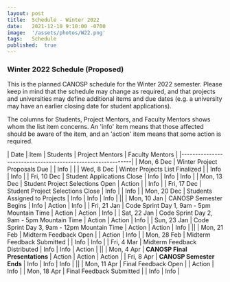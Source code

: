 ```yaml
---
layout: post
title:  Schedule - Winter 2022  
date:   2021-12-10 9:10:00 -0700
image:  '/assets/photos/W22.png'
tags:   Schedule
published:	true
---
```


### Winter 2022 Schedule (Proposed)

This is the planned CANOSP schedule for the Winter 2022 semester. Please keep in mind that the schedule may change as required, and that projects and universities may define additional items and due dates (e.g. a university may have an earlier closing date for student applications).

The columns for Students, Project Mentors, and Faculty Mentors shows whom the list item concerns.  An 'info' item means that those affected should be aware of the item, and an 'action' item means that some action is required.


| Date | Item | Students | Project Mentors | Faculty Mentors |
|------------------------------------------------------------|
| Mon, 6 Dec | Winter Project Proposals Due | | Info | |
| Wed, 8 Dec | Winter Projects List Finalized | | Info | Info |
| Fri, 10 Dec | Student Applications Close | Info | Info | Info |
| Mon, 13 Dec | Student Project Selections Open | Action | | Info |
| Fri, 17 Dec | Student Project Selections Close | Info | | Info |
| Mon, 20 Dec | Students Assigned to Projects | Info | Info | Info |
||
| Mon, 10 Jan | CANOSP Semester Begins | Info | Action | Info |
| Fri, 21 Jan | Code Sprint Day 1, 9am - 5pm Mountain Time | Action | Action | Info |
| Sat, 22 Jan | Code Sprint Day 2, 9am - 5pm Mountain Time | Action | Action | Info |
| Sun, 23 Jan | Code Sprint Day 3, 9am - 12pm Mountain Time | Action | Action | Info |
||
| Mon, 21 Feb | Midterm Feedback Open | | Action | Info |
| Mon, 28 Feb | Midterm Feedback Submitted | | Info | Info |
| Fri, 4 Mar | Midterm Feedback Distributed | Info | Info | Action |
||
| Mon, 4 Apr | **CANOSP Final Presentations** | Action | Action | Action |
| Fri, 8 Apr | **CANOSP Semester Ends** | Info | Info | Info |
||
| Mon, 11 Apr | Final Feedback Open | | Action | Info |
| Mon, 18 Apr | Final Feedback Submitted | | Info | Info |

